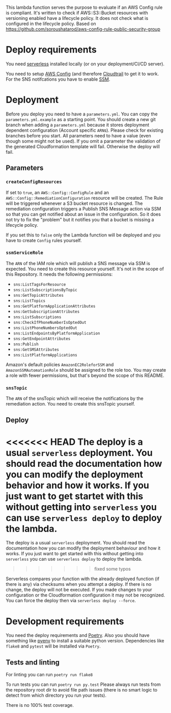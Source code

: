 This lambda function serves the purpose to evaluate if an AWS Config rule is
compliant. It's written to check if AWS::S3::Bucket resources with versioning
enabled have a lifecycle policy. It does not check what is configured in the
lifecycle policy.
Based on https://github.com/soroushatarod/aws-config-rule-public-security-group

# Deploy requirements

You need [serverless](https://www.serverless.com/) installed locally (or on your deployment/CI/CD server). 

You need to setup [AWS Config](https://aws.amazon.com/config/) (and therefore [Cloudtrail](https://aws.amazon.com/cloudtrail/) to get it to work. For the SNS notifcations you have to enable [SSM](https://aws.amazon.com/systems-manager/).

# Deployment

Before you deploy you need to have a `parameters.yml`. You can copy the `parameters.yml.example` as a starting point. You should create a new git branch when adding a `parameters.yml` because it stores deployment dependent configuration (Account specific `ARN`s). Please check for existing branches before you start. All parameters need to have a value (even though some might not be used). If you omit a parameter the validation of the generated Cloudformation template will fail. Otherwise the deploy will fail.

## Parameters

### `createConfigResources`

If set to `true`, an `AWS::Config::ConfigRule` and an `AWS::Config::RemediationConfiguration` resource will be created. The Rule will be triggered whenever a S3 bucket resource is changed. The remediation configuration triggers a Publish SNS Message action via SSM so that you can get notified about an issue in the configuration. So it does not try to fix the "problem" but it notifies you that a bucket is missing a lifecycle policy.

If you set this to `false` only the Lambda function will be deployed and you have to create `Config` rules yourself.

### `ssmServiceRole`

The `ARN` of the IAM role which will publish a SNS message via SSM is expected. You need to create this resource yourself. It's not in the scope of this Repository. It needs the following permissions:

- `sns:ListTagsForResource`
- `sns:ListSubscriptionsByTopic`
- `sns:GetTopicAttributes`
- `sns:ListTopics`
- `sns:GetPlatformApplicationAttributes`
- `sns:GetSubscriptionAttributes`
- `sns:ListSubscriptions`
- `sns:CheckIfPhoneNumberIsOptedOut`
- `sns:ListPhoneNumbersOptedOut`
- `sns:ListEndpointsByPlatformApplication`
- `sns:GetEndpointAttributes`
- `sns:Publish`
- `sns:GetSMSAttributes`
- `sns:ListPlatformApplications`

Amazon's default policies `AmazonEC2RoleforSSM` and `AmazonSSMAutomationRole` should be assigned to the role too. You may create a role with fewer permissions, but that's beyond the scope of this README.

### `snsTopic`

The `ARN` of the snsTopic which will receive the notifications by the remediation action. You need to create this snsTopic yourself.

## Deploy

<<<<<<< HEAD
The deploy is a usual `serverless` deployment. You should read the documentation how you can modify the deployment behavior and how it works. If you just want to get startet with this without getting into `serverless` you can use `serverless deploy` to deploy the lambda.
=======
The deploy is a usual `serverless` deployment. You should read the documentation how you can modify the deployment behaviour and how it works. If you just want to get started with this without getting into `serverless` you can use `serverless deploy` to deploy the lambda. 
>>>>>>> fixed some typos

Serverless compares your function with the already deployed function (if there is any) via checksums when you attempt a deploy. If there is no change, the deploy will not be executed. If you made changes to your configuration or the Cloudformation configuration it may not be recognized. You can force the deploy then via `serverless deploy --force`. 

# Development requirements

You need the deploy requirements and [Poetry](https://python-poetry.org/). Also you should have something like [pyenv](https://github.com/pyenv/pyenv) to install a suitable python version. Dependencies like `flake8` and `pytest` will be installed via `Poetry`.

## Tests and linting

For linting you can run `poetry run flake8`

To run tests you can run `poetry run py.test`
Please always run tests from the repository root dir to avoid file path issues (there is no smart logic to detect from which directory you run your tests).

There is no 100% test coverage.
